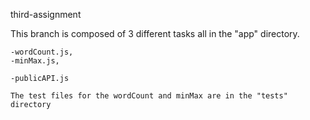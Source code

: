 third-assignment

This branch is composed of 3 different tasks all in the "app" directory.

    -wordCount.js,
    -minMax.js,

    -publicAPI.js

    The test files for the wordCount and minMax are in the "tests" directory

